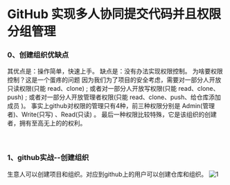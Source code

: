 # GitHub 实现多人协同提交代码并且权限分组管理

### 0、创建组织优缺点
其优点是：操作简单，快速上手。
缺点是：没有办法实现权限控制。
为啥要权限控制？这是一个蛋疼的问题
因为我们为了项目的安全考虑，需要对一部分人开放只读权限(只能 read、clone) ; 
或者对一部分人开放写权限(只能 read、clone、push) ; 
或者对一部分人开放管理者权限(只能 read、clone、push、给仓库添加成员 )。
事实上github对权限的管理只有4种，前三种权限分别是 Admin(管理者)、Write(只写) 、Read(只读) 。
最后一种权限比较特殊，它是该组织的创建者，拥有至高无上的的权利。
<br><br><br>

### 1、github实战--创建组织

生意人可以创建项目和组织。对应到github上的用户可以创建仓库和组织。
![1]('https://images2015.cnblogs.com/blog/605655/201609/605655-20160919134451262-1641512058.png' '1')
